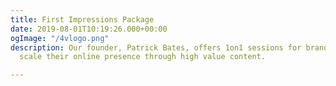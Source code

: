 ```yaml
---
title: First Impressions Package
date: 2019-08-01T10:19:26.000+00:00
ogImage: "/4vlogo.png"
description: Our founder, Patrick Bates, offers 1on1 sessions for brands ready to
  scale their online presence through high value content.

---
```

